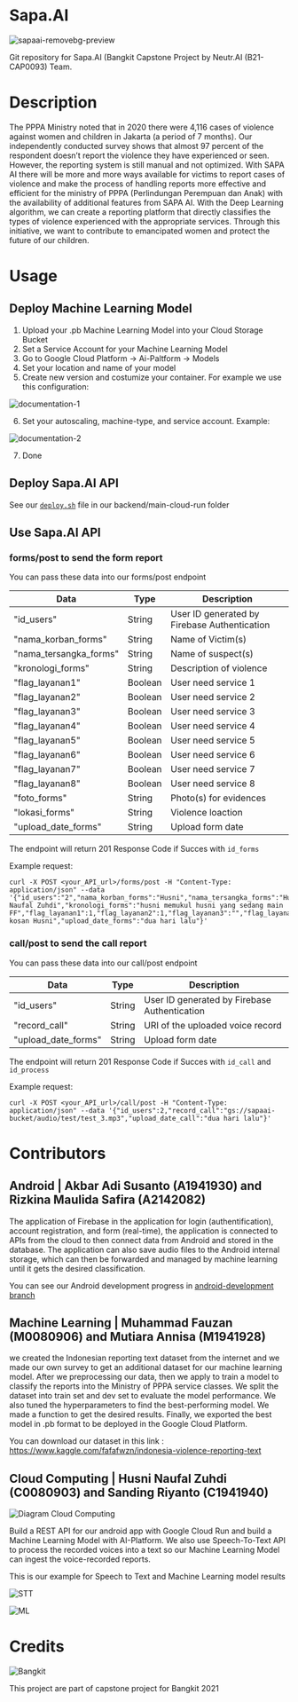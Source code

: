 # Sapa.AI

![sapaai-removebg-preview](https://github.com/Hazunanafaru/Sapa.AI/blob/main/images/sapaai.png)

Git repository for Sapa.AI (Bangkit Capstone Project by Neutr.AI (B21-CAP0093) Team.

# Description
The PPPA Ministry noted that in 2020 there were 4,116 cases of violence against women and children in Jakarta (a period of 7 months). Our independently conducted survey shows that almost 97 percent of the respondent doesn’t report the violence they have experienced or seen. However, the reporting system is still manual and not optimized. With SAPA AI there will be more and more ways available for victims to report cases of violence and make the process of handling reports more effective and efficient for the ministry of PPPA (Perlindungan Perempuan dan Anak) with the availability of additional features from SAPA AI. With the Deep Learning algorithm, we can create a reporting platform that directly classifies the types of violence experienced with the appropriate services. Through this initiative, we want to contribute to emancipated women and protect the future of our children.

# Usage

## Deploy Machine Learning Model
1. Upload your .pb Machine Learning Model into your Cloud Storage Bucket
2. Set a Service Account for your Machine Learning Model
3. Go to Google Cloud Platform -> Ai-Paltform -> Models
4. Set your location and name of your model
5. Create new version and costumize your container. For example we use this configuration:

![documentation-1](https://user-images.githubusercontent.com/35314346/121141190-e8072800-c864-11eb-94c9-a6f9075333b6.png)

6. Set your autoscaling, machine-type, and service account. Example:

![documentation-2](https://user-images.githubusercontent.com/35314346/121141483-30bee100-c865-11eb-8b27-c4323b146e59.png)

7. Done

## Deploy Sapa.AI API
See our [`deploy.sh`](https://github.com/Hazunanafaru/Sapa.AI/blob/main/backend/main-cloud-run/deploy.sh) file in our backend/main-cloud-run folder

## Use Sapa.AI API

### forms/post to send the form report
You can pass these data into our forms/post endpoint

 Data | Type | Description
 -----|------|------------
"id_users" | String | User ID generated by Firebase Authentication
"nama_korban_forms" | String | Name of Victim(s)
"nama_tersangka_forms" | String | Name of suspect(s)
"kronologi_forms" | String | Description of violence 
"flag_layanan1" | Boolean | User need service 1
"flag_layanan2" | Boolean | User need service 2
"flag_layanan3" | Boolean | User need service 3
"flag_layanan4" | Boolean | User need service 4
"flag_layanan5" | Boolean | User need service 5
"flag_layanan6" | Boolean | User need service 6
"flag_layanan7" | Boolean | User need service 7
"flag_layanan8" | Boolean | User need service 8
"foto_forms" | String | Photo(s) for evidences
"lokasi_forms" | String | Violence loaction
"upload_date_forms" | String | Upload form date

The endpoint will return 201 Response Code if Succes with `id_forms`

Example request:

```
curl -X POST <your_API_url>/forms/post -H "Content-Type: application/json" --data '{"id_users":"2","nama_korban_forms":"Husni","nama_tersangka_forms":"Husni Naufal Zuhdi","kronologi_forms":"husni memukul husni yang sedang main FF","flag_layanan1":1,"flag_layanan2":1,"flag_layanan3":"","flag_layanan4":"","flag_layanan5":"","flag_layanan6":"","flag_layanan7":"","flag_layanan8":1,"foto_forms":"","lokasi_forms":"depan kosan Husni","upload_date_forms":"dua hari lalu"}'
```

### call/post to send the call report

You can pass these data into our call/post endpoint

 Data | Type | Description
 -----|------|------------
"id_users" | String | User ID generated by Firebase Authentication
"record_call" | String | URI of the uploaded voice record
"upload_date_forms" | String | Upload form date

The endpoint will return 201 Response Code if Succes with `id_call` and `id_process`

Example request:

```
curl -X POST <your_API_url>/call/post -H "Content-Type: application/json" --data '{"id_users":2,"record_call":"gs://sapaai-bucket/audio/test/test_3.mp3","upload_date_call":"dua hari lalu"}'
```

# Contributors
## Android | Akbar Adi Susanto (A1941930) and Rizkina Maulida Safira (A2142082)
The application of Firebase in the application for  login (authentification), account registration, and form (real-time), the application is connected to APIs from the cloud to then connect data from Android and stored in the database. The application can also save audio files to the Android internal storage, which can then be forwarded and managed by machine learning until it gets the desired classification.

You can see our Android development progress in [android-development branch](https://github.com/Hazunanafaru/Sapa.AI/tree/android-development)

## Machine Learning | Muhammad Fauzan (M0080906) and Mutiara Annisa (M1941928)
we created the Indonesian reporting text dataset from the internet and we made our own survey to get an additional dataset for our machine learning model. After we preprocessing our data, then we apply to train a model to classify the reports into the Ministry of PPPA service classes. We split the dataset into train set and dev set to evaluate the model performance. We also tuned the hyperparameters to find the best-performing model. We made a function to get the desired results. Finally, we exported the best model in .pb format to be deployed in the Google Cloud Platform.

You can download our dataset in this link : https://www.kaggle.com/fafafwzn/indonesia-violence-reporting-text

## Cloud Computing | Husni Naufal Zuhdi (C0080903) and Sanding Riyanto (C1941940)
![Diagram Cloud Computing](https://github.com/Hazunanafaru/Sapa.AI/blob/main/images/mvp_diagram.jpeg)

Build a REST API for our android app with Google Cloud Run and build a Machine Learning Model with AI-Platform. We also use Speech-To-Text API to process the recorded voices into a text so our Machine Learning Model can ingest the voice-recorded reports.

This is our example for Speech to Text and Machine Learning model results

![STT](https://github.com/Hazunanafaru/Sapa.AI/blob/main/images/result_text.png)

![ML](https://github.com/Hazunanafaru/Sapa.AI/blob/main/images/result_services.jpeg)

# Credits
![Bangkit](https://github.com/Hazunanafaru/Sapa.AI/blob/main/images/bangkit.png)

This project are part of capstone project for Bangkit 2021
